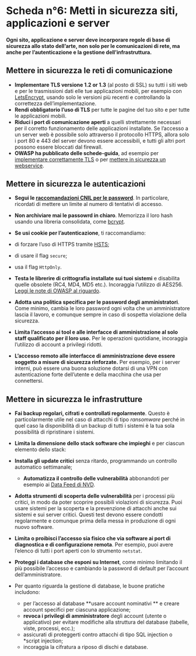 # Scheda n°6: Metti in sicurezza siti, applicazioni e server

#### Ogni sito, applicazione e server deve incorporare regole di base di sicurezza allo stato dell’arte, non solo per  le comunicazioni di rete, ma anche per l’autenticazione e la gestione dell’infrastruttura.

## Mettere in sicurezza le reti di comunicazione

* **Implementare TLS versione 1.2 or 1.3** (al posto di SSL) su tutti i siti web e per le trasmissioni dati elle tue applicazioni mobili, per esempio con [LetsEncrypt](https://letsencrypt.org/fr/), usando solo le versioni più recenti e controllando la correttezza dell’implementazione.
* **Rendi obbligatorio l’uso di TLS** per tutte le pagine del tuo sito e per tutte le applicazioni mobili.
* **Riduci i port di comunicazione aperti** a quelli strettamente necessari per il corretto funzionamento delle applicazioni installate. Se l’accesso a un server web è possibile solo attraverso il protocollo HTTPS, allora solo i port 80 e 443 del server devono essere accessibili, e tutti gli altri port possono essere bloccati dal firewall.
* **OWASP ha pubblicato delle schede-guida**, ad esempio per [implementare correttamente TLS](https://cheatsheetseries.owasp.org/cheatsheets/Transport_Layer_Protection_Cheat_Sheet.html) o per [mettere in sicurezza un webservice](https://cheatsheetseries.owasp.org/cheatsheets/Web_Service_Security_Cheat_Sheet.html).

## Mettere in sicurezza le autenticazioni

* **Segui le [raccomandazioni CNIL per le password](https://www.cnil.fr/fr/node/23803)**. In particolare, ricordati di mettere un limite al numero di tentativi di accesso.

* **Non archiviare mai le passowrd in chiaro**. Memorizza il loro hash usando una libreria consolidata, come [bcrypt](https://en.wikipedia.org/wiki/Bcrypt).

* **Se usi cookie per l’autenticazione**, ti raccomandiamo:
* di forzare l’uso di HTTPS tramite [HSTS](https://en.wikipedia.org/wiki/HTTP_Strict_Transport_Security);
    
* di usare il flag `secure`;
    
* usa il flag `HttpOnly`.
    
* **Testa le librerire di crittografia installate sui tuoi sistemi** e disabilita quelle obsolete (RC4, MD4, MD5 etc.). Incoraggia l’utilizzo di AES256. [Leggi le note di OWASP al riguardo](https://owasp.org/www-project-cheat-sheets/cheatsheets/Cryptographic_Storage_Cheat_Sheet.html).

* **Adotta una politica specifica per le password degli amministratori**. Come minimo, cambia le loro password ogni volta che un amministratore lascia il lavoro, e comunque sempre in caso di sospetta violazione della sicurezza.

* **Limita l’accesso ai tool e alle interfacce di amministrazione al solo staff qualificato per il loro uso.** Per le operazioni quotidiane, incoraggia l’utilizzo di account a privilegi ridotti.

* **L’accesso remoto alle interfacce di amministrazione deve essere soggetto a misure di sicurezza rinforzate.** Per esempio, per i server interni, può essere una buona soluzione dotarsi di una VPN con autenticazione forte dell’utente e della macchina che usa per connettersi.

## Mettere in sicurezza le infrastrutture

* **Fai backup regolari, cifrati e controllati regolarmente**. Questo è particolarmente utile nel caso di attacchi di tipo *ransomware* perché in quel caso la disponibilità di un backup di tutti i sistemi è la tua sola possibilità di ripristinare i sistemi.

* **Limita la dimensione dello stack software che impieghi** e per ciascun elemento dello stack:
* **Installa gli update critici** senza ritardo, programmando un controllo automatico settimanale;
    * **Automatizza il controllo delle vulnerabilità** abbonandoti per esempio ai [Data Feed di NVD](https://nvd.nist.gov/vuln/data-feeds).
    
* **Adotta strumenti di scoperta delle vulnerabilità** per i processi più critici, in modo da poter scoprire possibili violazioni di sicurezza. Puoi usare sistemi per la scoperta e la prevenzione di attacchi anche sui sistemi e sui server critici. Questi test devono essere condotti regolarmente e comunque prima della messa in produzione di ogni nuovo software.

* **Limita o proibisci l’accesso sia fisico che via software ai port di diagnostica e di configurazione remota**. Per esempio, puoi avere l’elenco di tutti i port aperti con lo strumento `netstat`.

* **Proteggi i database che esponi su Internet**, come minimo limitando il più possibile l’accesso e cambiando la password di default per l’account dell’amministratore.

* Per quanto riguarda la gestione di database, le buone pratiche includono:

    * per l’accesso al database **usare account nominativi ** e creare account specifici per ciascuna applicazione;
    * **revoca i privilegi di amministratore** degli account (utente o applicativo) per evitare modifiche alla struttura del database (tabelle, viste, processi, ecc.);
    * assicurati di proteggerti contro attacchi di tipo SQL injection o *script injection;
    * incoraggia la cifratura a riposo di dischi e database.
